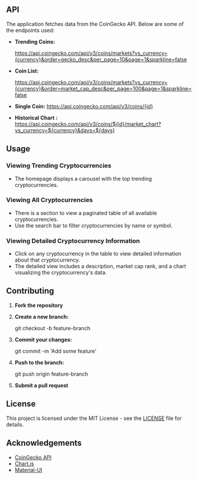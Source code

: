 ## API

The application fetches data from the CoinGecko API. Below are some of the endpoints used:

- **Trending Coins:**

  https://api.coingecko.com/api/v3/coins/markets?vs_currency={currency}&order=gecko_desc&per_page=10&page=1&sparkline=false

- **Coin List:**

  https://api.coingecko.com/api/v3/coins/markets?vs_currency={currency}&order=market_cap_desc&per_page=100&page=1&sparkline=false

- **Single Coin:**
  https://api.coingecko.com/api/v3/coins/{id}

- **Historical Chart :**
  https://api.coingecko.com/api/v3/coins/${id}/market_chart?vs_currency=${currency}&days=${days}

## Usage

### Viewing Trending Cryptocurrencies

- The homepage displays a carousel with the top trending cryptocurrencies.

### Viewing All Cryptocurrencies

- There is a section to view a paginated table of all available cryptocurrencies.
- Use the search bar to filter cryptocurrencies by name or symbol.

### Viewing Detailed Cryptocurrency Information

- Click on any cryptocurrency in the table to view detailed information about that cryptocurrency.
- The detailed view includes a description, market cap rank, and a chart visualizing the cryptocurrency's data.

## Contributing

1. **Fork the repository**
2. **Create a new branch:**

   git checkout -b feature-branch

3. **Commit your changes:**

   git commit -m 'Add some feature'

4. **Push to the branch:**

   git push origin feature-branch

5. **Submit a pull request**

## License

This project is licensed under the MIT License - see the [LICENSE](LICENSE) file for details.

## Acknowledgements

- [CoinGecko API](https://www.coingecko.com/en/api)
- [Chart.js](https://www.chartjs.org/)
- [Material-UI](https://mui.com/)
